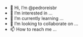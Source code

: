 - 👋 Hi, I’m @pedroreisbr
- 👀 I’m interested in ...
- 🌱 I’m currently learning ...
- 💞️ I’m looking to collaborate on ...
- 📫 How to reach me ...

<!---
pedroreisbr/pedroreisbr is a ✨ special ✨ repository because its `README.md` (this file) appears on your GitHub profile.
You can click the Preview link to take a look at your changes.
--->
